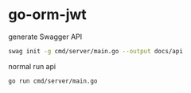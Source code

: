 # go-orm-jwt

generate Swagger API 

```bash
swag init -g cmd/server/main.go --output docs/api
```

normal run api

```bash
go run cmd/server/main.go
```